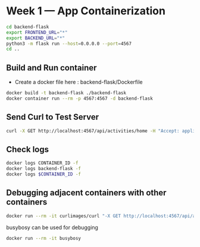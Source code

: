 # Week 1 — App Containerization


```sh
cd backend-flask
export FRONTEND_URL="*"
export BACKEND_URL="*"
python3 -m flask run --host=0.0.0.0 --port=4567
cd ..
```

## Build and Run container

- Create a docker file here : backend-flask/Dockerfile

```sh
docker build -t backend-flask ./backend-flask
docker container run --rm -p 4567:4567 -d backend-flask
```

## Send Curl to Test Server

```sh
curl -X GET http://localhost:4567/api/activities/home -H "Accept: application/json" -H "Content-Type: application/json"
```
## Check logs

```sh
docker logs CONTAINER_ID -f
docker logs backend-flask -f
docker logs $CONTAINER_ID -f
```

## Debugging adjacent containers with other containers

```sh
docker run --rm -it curlimages/curl "-X GET http://localhost:4567/api/activities/home -H \"Accept: application/json\" -H \"Content-Type: application/json\""
```

busybosy can be used for debugging

```sh
docker run --rm -it busybosy
```
